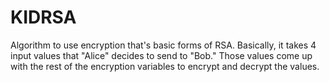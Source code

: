 # KIDRSA

Algorithm to use encryption that's basic forms of RSA. Basically, it takes 4 input values that "Alice" decides to send to "Bob." 
Those values come up with the rest of the encryption variables to encrypt and decrypt the values.
